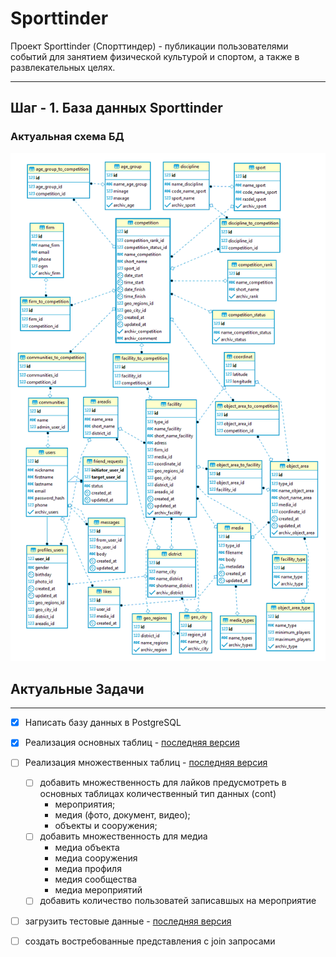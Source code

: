 # Sporttinder
Проект Sporttinder (Спорттиндер) - публикации пользователями событий для занятием физической культурой и спортом, а также в развлекательных целях.
____

## Шаг - 1. База данных Sporttinder

### Актуальная схема БД
![Схема БД](https://github.com/Rusta12/Sporttinder/blob/master/1-1.png)

## Актуальные Задачи
___
- [X] Написать базу данных в PostgreSQL
- [X] Реализация основных таблиц - [последняя версия](https://github.com/Rusta12/Sporttinder/blob/master/create_1-1.sql)
- [ ] Реализация множественных таблиц -  [последняя версия](https://github.com/Rusta12/Sporttinder/blob/master/multi_table1.sql)
     - [ ] добавить множественность для лайков предусмотреть в основных таблицах количественный тип данных (cont)
          - мероприятия;
          - медия (фото, документ, видео);
          - объекты и сооружения;
     - [ ] добавить множественность для медиа
          - медиа объекта
          - медиа сооружения
          - медиа профиля
          - медия сообщества
          - медиа мероприятий
     - [ ] добавить количество пользоватей записавшых на мероприятие
- [ ] загрузить тестовые данные - [последняя версия](https://github.com/Rusta12/Sporttinder/blob/master/INSERT_1.sql)
- [ ] создать востребованные представления с join запросами
      
     
        
